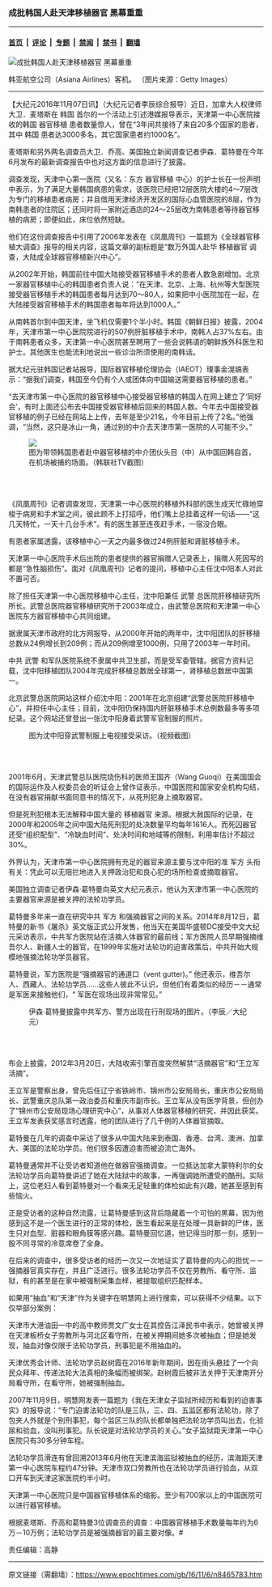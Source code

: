 ### 成批韩国人赴天津移植器官 黑幕重重

---

#### [首页](../../../..?n8465783) &nbsp;|&nbsp; [评论](../../../../../epoch-comment?n8465783) &nbsp;|&nbsp; [专题](../../../../../epoch-special?n8465783) &nbsp;|&nbsp; [禁闻](../../../../../epoch-news?n8465783) &nbsp;|&nbsp; [禁书](../../../../../books?n8465783) &nbsp;|&nbsp; [翻墙](https://github.com/gfw-breaker/nogfw/blob/master/README.md?n8465783)


<div><img alt="成批韩国人赴天津移植器官 黑幕重重" class="attachment-djy_600_400 size-djy_600_400 wp-post-image" src="https://i.epochtimes.com/assets/uploads/2011/06/1106182252352054-600x400.jpg"/>
<div class="caption">
 <p>
  韩亚航空公司（Asiana Airlines）客机。    （图片来源：Getty Images）
 </p>
</div></div><hr/><div class="post_content" id="artbody" itemprop="articleBody">
 <!-- article content begin -->
 <p>
  【大纪元2016年11月07日讯】（大纪元记者李辰综合报导）近日，加拿大人权律师大卫．麦塔斯在
  <ok href="https://www.epochtimes.com/gb/tag/%E9%9F%A9%E5%9B%BD.html">
   韩国
  </ok>
  首尔的一个活动上引述港媒报导表示，天津第一中心医院接收的韩国
  <ok href="https://www.epochtimes.com/gb/tag/%E5%99%A8%E5%AE%98%E7%A7%BB%E6%A4%8D.html">
   器官移植
  </ok>
  患者数量惊人，曾在“3年间共接待了来自20多个国家的患者，其中
  <ok href="https://www.epochtimes.com/gb/tag/%E9%9F%A9%E5%9B%BD.html">
   韩国
  </ok>
  患者达3000多名，其它国家患者约1000名”。
 </p>
 <p>
  麦塔斯和另外两名调查员大卫．乔高、美国独立新闻调查记者伊森．葛特曼在今年6月发布的最新调查报告中也对这方面的信息进行了披露。
 </p>
 <p>
  调查发现，天津中心第一医院（又名：东方
  <ok href="https://www.epochtimes.com/gb/tag/%E5%99%A8%E5%AE%98%E7%A7%BB%E6%A4%8D.html">
   器官移植
  </ok>
  中心）的护士长在一份声明中表示，为了满足大量韩国病患的需求，该医院已经把12层医院大楼的4～7层改为专门的移植患者病房；并且借用天津经济开发区的国际心血管医院的8层，作为南韩患者的住院区；还同时将一家附近酒店的24～25层改为南韩患者等待器官移植的病房；即便如此，床位依然短缺。
 </p>
 <p>
  他们在这份调查报告中引用了2006年发表在《凤凰周刊》一篇题为《全球器官移植大调查》报导的相关内容，这篇文章的副标题是“数万外国人赴华
  <ok href="https://www.epochtimes.com/gb/tag/%E7%A7%BB%E6%A4%8D%E5%99%A8%E5%AE%98.html">
   移植器官
  </ok>
  调查，大陆成全球器官移植新兴中心”。
 </p>
 <p>
  从2002年开始，韩国前往中国大陆接受器官移植手术的患者人数急剧增加。北京一家器官移植中心的韩国患者负责人说：“在天津、北京、上海、杭州等大型医院接受器官移植手术的韩国患者每月达到70～80人，如果把中小医院加在一起，在大陆接受器官移植手术的韩国患者每年将达到1000人。”
 </p>
 <p>
  从南韩首尔到中国天津，坐飞机仅需要1个半小时。韩国《朝鲜日报》披露，2004年，天津市第一中心医院院进行的507例肝脏移植手术中，南韩人占37%左右。由于南韩患者众多，天津第一中心医院甚至聘用了一些会说韩语的朝鲜族外科医生和护士。其他医生也能流利地说出一些诊治所须使用的南韩话。
 </p>
 <p>
  据大纪元驻韩国记者站报导，国际器官移植伦理协会（IAEOT）理事金滉镐表示：“据我们调查，韩国至今仍有个人或团体向中国输送需要器官移植的患者。”
 </p>
 <p>
  “去天津市第一中心医院的器官移植中心接受器官移植的韩国人在网上建立了‘同好会’，有时上面还公布去中国接受器官移植后回来的韩国人数。今年去中国接受器官移植的例子已经在网站上上传，去年是至少21名，今年目前上传了2名。”他强调，“当然，这只是冰山一角，通过别的中介去天津市第一医院的人可能不少。”
 </p>
 <figure class="wp-caption aligncenter" style="width: 450px">
  <ok href="https://i.epochtimes.com/assets/uploads/2016/09/yi-zhi-600x400.jpg" target="_blank">
   <img src="//i.epochtimes.com/assets/uploads/2016/09/yi-zhi-600x400.jpg"/>
  </ok>
  <br/><figcaption class="wp-caption-text">
   图为带领韩国患者赴中器官移植的中介团伙头目（中）从中国回韩自首，在机场被捕的场面。（韩联社TV截图）
  </figcaption><br/>
 </figure><br/>
 <p>
  《凤凰周刊》记者调查发现，天津第一中心医院的移植外科部的医生成天忙碌地穿梭于病房和手术室之间，彼此顾不上打招呼，他们嘴上总挂着这样一句话——“这几天特忙，一天十几台手术”。有的医生甚至连夜赶手术，一宿没合眼。
 </p>
 <p>
  有患者家属透露，该移植中心一天之内最多做过24例肝脏和肾脏移植手术。
 </p>
 <p>
  天津第一中心医院手术后出院的患者提供的器官捐赠人记录表上，捐赠人死因写的都是“急性脑损伤”。面对《凤凰周刊》记者的提问，移植中心主任沈中阳本人对此不置可否。
 </p>
 <p>
  除了担任天津第一中心医院移植中心主任，沈中阳兼任
  <ok href="https://www.epochtimes.com/gb/tag/%E6%AD%A6%E8%AD%A6.html">
   武警
  </ok>
  总医院肝移植研究所所长。武警总医院器官移植研究所于2003年成立，由武警总医院和天津第一中心医院东方器官移植中心共同组建。
 </p>
 <p>
  据隶属天津市政府的北方网报导，从2000年开始的两年中，沈中阳团队的肝移植总数从24例增长到209例；而从209例增至1000例，只用了2003年一年时间。
 </p>
 <p>
  中共
  <ok href="https://www.epochtimes.com/gb/tag/%E6%AD%A6%E8%AD%A6.html">
   武警
  </ok>
  和军队医院系统不隶属中共卫生部，而是受军委管辖。据官方资料记载，沈中阳移植团队2004年完成肝移植总数居全球第一，肾移植总数居中国第一。
 </p>
 <p>
  北京武警总医院网站这样介绍沈中阳：2001年在北京组建“武警总医院肝移植中心”，并担任中心主任；目前，沈中阳仍保持国内肝脏移植手术总例数最多等多项纪录。这个网站还曾登出一张沈中阳身着武警军官制服的照片。
 </p>
 <figure aria-describedby="caption-attachment-7471775" class="wp-caption aligncenter" id="attachment_7471775" style="width: 330px">
  <ok href="https://i.epochtimes.com/assets/uploads/2016/03/1603011450332669.jpg" target="_blank">
   <img alt="" class="size-large wp-image-7471775" src="https://i.epochtimes.com/assets/uploads/2016/03/1603011450332669.jpg" title=""/>
  </ok>
  <br/><figcaption class="wp-caption-text" id="caption-attachment-7471775">
   图为沈中阳穿武警制服上电视接受采访。（视频截图）
  </figcaption><br/>
 </figure><br/>
 <p>
  2001年6月，天津武警总队医院烧伤科的医师王国齐（Wang Guoqi）在美国国会的国际运作及人权委员会的听证会上曾作证表示，中国医院和国家安全机构勾结，在没有器官捐献书面同意书的情况下，从死刑犯身上摘取器官。
 </p>
 <p>
  但是死刑犯根本无法解释中国大量的
  <ok href="https://www.epochtimes.com/gb/tag/%E7%A7%BB%E6%A4%8D%E5%99%A8%E5%AE%98.html">
   移植器官
  </ok>
  来源。根据大赦国际的记录，在2000年和2005年之间中国大陆死刑犯的处决数量平均每年1616人。而死囚器官还受“组织配型”、“冷缺血时间”、处决时间和地域等的限制，利用率估计不超过30%。
 </p>
 <p>
  外界认为，天津市第一中心医院拥有充足的器官来源主要与沈中阳的准
  <ok href="https://www.epochtimes.com/gb/tag/%E5%86%9B%E6%96%B9.html">
   军方
  </ok>
  头衔有关：凭此可以无阻拦地进入关押政治犯和良心犯的场所检查或摘取器官。
 </p>
 <p>
  美国独立调查记者伊森‧葛特曼向英文大纪元表示，他认为天津市第一中心医院的主要器官来源是被关押的法轮功学员。
 </p>
 <p>
  葛特曼多年来一直在研究中共
  <ok href="https://www.epochtimes.com/gb/tag/%E5%86%9B%E6%96%B9.html">
   军方
  </ok>
  和强摘器官之间的关系。2014年8月12日，葛特曼的新书《屠杀》英文版正式公开发售，他当天在美国华盛顿DC接受中文大纪元采访表示，中共军方医院站在活摘人体器官的最前线；军方医院人员早期强摘维吾尔人、新疆人士的器官，在1999年实施对法轮功的迫害政策后，中共开始大规模地强摘法轮功学员器官。
 </p>
 <p>
  葛特曼说，军方医院是“强摘器官的通道口（vent gutter)。” 他还表示，维吾尔人、西藏人、法轮功学员……这些人彼此不认识，但他们有着类似的经历－－通常是军医来接触他们，“ 军医在现场出现非常常见。”
 </p>
 <figure aria-describedby="caption-attachment-5770818" class="wp-caption aligncenter" id="attachment_5770818" style="width: 450px">
  <ok href="https://i.epochtimes.com/assets/uploads/2014/08/1408130625212192.jpg" target="_blank">
   <img alt="" class="size-large wp-image-5770818" src="https://i.epochtimes.com/assets/uploads/2014/08/1408130625212192-600x488.jpg" title=""/>
  </ok>
  <br/><figcaption class="wp-caption-text" id="caption-attachment-5770818">
   伊森‧葛特曼披露中共军方、警方出现在行刑现场的图片。（李辰／大纪元）
  </figcaption><br/>
 </figure><br/>
 <p>
  布会上披露，2012年3月20日，大陆收索引擎百度突然解禁“活摘器官”和“王立军活摘”。
 </p>
 <p>
  王立军是警察出身，曾先后任辽宁省铁岭市、锦州市公安局局长，重庆市公安局局长、武警重庆总队第一政治委员和重庆市副市长。王立军从没有医学背景，但创办了“锦州市公安局现场心理研究中心”，从事对人体器官移植的研究，并因此获奖。王立军发表获奖感言时透露，他的团队进行了几千例的人体器官摘取。
 </p>
 <p>
  葛特曼在几年的调查中采访了很多从中国大陆来到泰国、香港、台湾、澳洲、加拿大、美国的法轮功学员。他们很多因遭迫害而被迫流亡海外。
 </p>
 <p>
  葛特曼通常并不让受访者知道他在做器官强摘调查。一位抵达加拿大蒙特利尔的女法轮功学员向葛特曼讲述了她在大陆狱中的故事，一再强调她所遭受的酷刑。实际上，这位老妇人看到葛特曼对一个看来无足轻重的体检如此有兴趣，她甚至感到有些恼火。
 </p>
 <p>
  正是受访者的这种自然流露，让葛特曼感到这背后隐藏着一个可怕的黑幕，因为他感到这不是一个医生进行的正常的体检，医生看起来是在处理一具新鲜的尸体，医生只对血型、脏器和眼角膜等感兴趣。葛特曼回忆道，他记得当时那一刻，感到一股不同寻常的冷意席卷了全身。
 </p>
 <p>
  在后来的调查中，很多受访者的经历一次又一次地证实了葛特曼的内心的担忧－－强摘器官真实存在，并且广泛进行。很多法轮功学员不仅在劳教所、看守所、监狱，有的甚至是在家中被强制采集血样，被提取组织匹配样本。
 </p>
 <p>
  如果用“抽血”和“天津”作为关键字在明慧网上进行搜索，可以获得不少结果。以下仅举部分案例：
 </p>
 <p>
  天津市大港油田一中的高中教师贾文广女士在其控告江泽民书中表示，她曾被关押在天津板桥女子劳教所与河北区看守所，在被关押期间她多次被抽血；但是她发现，抽血对像仅限于法轮功学员，刑事犯是不用抽血的。
 </p>
 <p>
  天津优秀会计师、法轮功学员赵树霞在2016年新年期间，因在街头悬挂了一个向民众拜年、传递法轮大法真相的条幅而被绑架。赵树霞后被非法关押于天津南开分局看守所，在看守所，她被强制抽血。
 </p>
 <p>
  2007年11月9日，明慧网发表一篇题为《我在天津女子监狱所经历和看到的迫害事实》的报导说：“专门迫害法轮功的队是三队，三、四、五监区都有法轮功，除了包夹人外就是个别刑事犯，每个监区三队的队长都单独把法轮功学员叫出去，化验尿和验血，没叫刑事犯。队长说是对法轮功学员的关心。”女子监狱距天津第一中心医院只有30多分钟车程。
 </p>
 <p>
  法轮功学员滑连有曾回溯2013年6月他在天津滨海监狱被抽血的经历，滨海距天津第一中心医院车程约47分钟。天津市双口劳教所也在法轮功学员进行验血，从双口开车到天津这家医院约半小时。
 </p>
 <p>
  天津第一中心医院只是中国器官移植体系的缩影。至少有700家以上的中国医院可以进行器官移植。
 </p>
 <p>
  根据麦塔斯、乔高和葛特曼3位调查员的调查：中国器官移植手术数量每年约为6万－10万例；法轮功学员是被强摘器官的最主要对像。#
 </p>
 <p>
  责任编辑：高静
 </p>
 <!-- article content end -->
 <div id="below_article_ad">
 </div>
</div>


---

原文链接（需翻墙）：https://www.epochtimes.com/gb/16/11/6/n8465783.htm